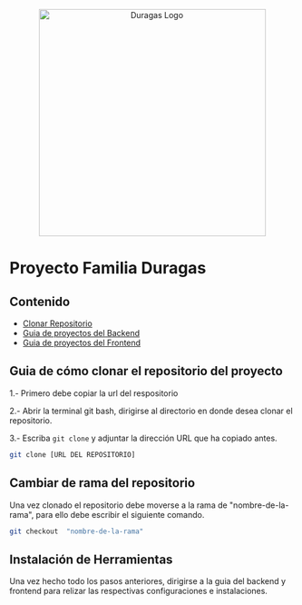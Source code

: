 <p align="center"><a href="#" target="_blank"><img src="https://duragaspromo.com/img/logo.png" width="400" alt="Duragas Logo"></a></p>

 # Proyecto Familia Duragas

## Contenido

- [Clonar Repositorio](#guia-de-cómo-clonar-el-repositorio-del-proyecto)
- [Guia de proyectos del Backend](https://github.com/JoelBaj/API/blob/main/backend.md)
- [Guia de proyectos del Frontend](https://github.com/JoelBaj/API/blob/main/frontend.md)

## Guia de cómo clonar el repositorio del proyecto

1.- Primero debe copiar la url del respositorio

2.- Abrir la terminal git bash, dirigirse al directorio en donde desea clonar el repositorio.

3.- Escriba `git clone` y adjuntar la dirección URL que ha copiado antes.

```bash
git clone [URL DEL REPOSITORIO]
```

## Cambiar de rama del repositorio

Una vez clonado el repositorio debe moverse a la rama de "nombre-de-la-rama", para ello debe escribir el siguiente comando.

```bash
git checkout  "nombre-de-la-rama"
```

## Instalación de Herramientas
Una vez hecho todo los pasos anteriores, dirigirse a la guia del backend y frontend para relizar las respectivas configuraciones e instalaciones.
